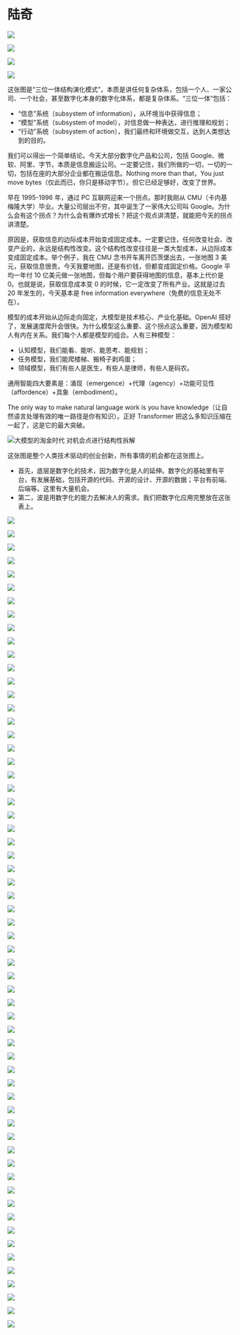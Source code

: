 # 陆奇

![](https://ngte-superbed.oss-cn-beijing.aliyuncs.com/pdf/2023-%E9%99%86%E5%A5%87%E6%B7%B1%E5%9C%B3%E6%BC%94%E8%AE%B2/%E9%99%86%E5%A5%87%E6%B7%B1%E5%9C%B3%E6%BC%94%E8%AE%B2%EF%BC%882023%E5%B9%B44%E6%9C%8823%E6%97%A5%EF%BC%89-%E7%9C%9F%E6%AD%A3%E5%AE%8C%E6%95%B4%E7%89%88_00.png)

![](https://ngte-superbed.oss-cn-beijing.aliyuncs.com/pdf/2023-%E9%99%86%E5%A5%87%E6%B7%B1%E5%9C%B3%E6%BC%94%E8%AE%B2/%E9%99%86%E5%A5%87%E6%B7%B1%E5%9C%B3%E6%BC%94%E8%AE%B2%EF%BC%882023%E5%B9%B44%E6%9C%8823%E6%97%A5%EF%BC%89-%E7%9C%9F%E6%AD%A3%E5%AE%8C%E6%95%B4%E7%89%88_01.png)

![](https://ngte-superbed.oss-cn-beijing.aliyuncs.com/pdf/2023-%E9%99%86%E5%A5%87%E6%B7%B1%E5%9C%B3%E6%BC%94%E8%AE%B2/%E9%99%86%E5%A5%87%E6%B7%B1%E5%9C%B3%E6%BC%94%E8%AE%B2%EF%BC%882023%E5%B9%B44%E6%9C%8823%E6%97%A5%EF%BC%89-%E7%9C%9F%E6%AD%A3%E5%AE%8C%E6%95%B4%E7%89%88_02.png)

![](https://ngte-superbed.oss-cn-beijing.aliyuncs.com/pdf/2023-%E9%99%86%E5%A5%87%E6%B7%B1%E5%9C%B3%E6%BC%94%E8%AE%B2/%E9%99%86%E5%A5%87%E6%B7%B1%E5%9C%B3%E6%BC%94%E8%AE%B2%EF%BC%882023%E5%B9%B44%E6%9C%8823%E6%97%A5%EF%BC%89-%E7%9C%9F%E6%AD%A3%E5%AE%8C%E6%95%B4%E7%89%88_03.png)

这张图是“三位一体结构演化模式”，本质是讲任何复杂体系，包括一个人、一家公司、一个社会，甚至数字化本身的数字化体系，都是复杂体系。“三位一体”包括：

- “信息”系统（subsystem of information），从环境当中获得信息；
- “模型”系统（subsystem of model），对信息做一种表达，进行推理和规划；
- “行动”系统（subsystem of action），我们最终和环境做交互，达到人类想达到的目的。

我们可以得出一个简单结论。今天大部分数字化产品和公司，包括 Google、微软、阿里、字节，本质是信息搬运公司。一定要记住，我们所做的一切，一切的一切，包括在座的大部分企业都在搬运信息。Nothing more than that，You just move bytes（仅此而已，你只是移动字节）。但它已经足够好，改变了世界。

早在 1995-1996 年，通过 PC 互联网迎来一个拐点。那时我刚从 CMU（卡内基梅隆大学）毕业。大量公司层出不穷，其中诞生了一家伟大公司叫 Google。为什么会有这个拐点？为什么会有爆炸式增长？把这个观点讲清楚，就能把今天的拐点讲清楚。

原因是，获取信息的边际成本开始变成固定成本。一定要记住，任何改变社会、改变产业的，永远是结构性改变。这个结构性改变往往是一类大型成本，从边际成本变成固定成本。举个例子，我在 CMU 念书开车离开匹茨堡出去，一张地图 3 美元，获取信息很贵。今天我要地图，还是有价钱，但都变成固定价格。Google 平均一年付 10 亿美元做一张地图，但每个用户要获得地图的信息，基本上代价是 0。也就是说，获取信息成本变 0 的时候，它一定改变了所有产业。这就是过去 20 年发生的，今天基本是 free information everywhere（免费的信息无处不在）。

模型的成本开始从边际走向固定，大模型是技术核心、产业化基础。OpenAI 搭好了，发展速度爬升会很快。为什么模型这么重要、这个拐点这么重要，因为模型和人有内在关系。我们每个人都是模型的组合。人有三种模型：

- 认知模型，我们能看、能听、能思考、能规划；
- 任务模型，我们能爬楼梯、搬椅子剥鸡蛋；
- 领域模型，我们有些人是医生，有些人是律师，有些人是码农。

通用智能四大要素是：涌现（emergence）+代理（agency）+功能可见性（affordence）+具象（embodiment）。

The only way to make natural language work is you have knowledge（让自然语言处理有效的唯一路径是你有知识）。正好 Transformer 把这么多知识压缩在一起了，这是它的最大突破。

![大模型的淘金时代 对机会点进行结构性拆解](https://assets.ng-tech.icu/item/20230424142818.png)

这张图是整个人类技术驱动的创业创新，所有事情的机会都在这张图上。

- 首先，底层是数字化的技术，因为数字化是人的延伸。数字化的基础里有平台，有发展基础，包括开源的代码、开源的设计、开源的数据；平台有前端、后端等。这里有大量机会。
- 第二，波是用数字化的能力去解决人的需求。我们把数字化应用完整放在这张表上。

![](https://ngte-superbed.oss-cn-beijing.aliyuncs.com/pdf/2023-%E9%99%86%E5%A5%87%E6%B7%B1%E5%9C%B3%E6%BC%94%E8%AE%B2/%E9%99%86%E5%A5%87%E6%B7%B1%E5%9C%B3%E6%BC%94%E8%AE%B2%EF%BC%882023%E5%B9%B44%E6%9C%8823%E6%97%A5%EF%BC%89-%E7%9C%9F%E6%AD%A3%E5%AE%8C%E6%95%B4%E7%89%88_04.png)

![](https://ngte-superbed.oss-cn-beijing.aliyuncs.com/pdf/2023-%E9%99%86%E5%A5%87%E6%B7%B1%E5%9C%B3%E6%BC%94%E8%AE%B2/%E9%99%86%E5%A5%87%E6%B7%B1%E5%9C%B3%E6%BC%94%E8%AE%B2%EF%BC%882023%E5%B9%B44%E6%9C%8823%E6%97%A5%EF%BC%89-%E7%9C%9F%E6%AD%A3%E5%AE%8C%E6%95%B4%E7%89%88_05.png)

![](https://ngte-superbed.oss-cn-beijing.aliyuncs.com/pdf/2023-%E9%99%86%E5%A5%87%E6%B7%B1%E5%9C%B3%E6%BC%94%E8%AE%B2/%E9%99%86%E5%A5%87%E6%B7%B1%E5%9C%B3%E6%BC%94%E8%AE%B2%EF%BC%882023%E5%B9%B44%E6%9C%8823%E6%97%A5%EF%BC%89-%E7%9C%9F%E6%AD%A3%E5%AE%8C%E6%95%B4%E7%89%88_06.png)

![](https://ngte-superbed.oss-cn-beijing.aliyuncs.com/pdf/2023-%E9%99%86%E5%A5%87%E6%B7%B1%E5%9C%B3%E6%BC%94%E8%AE%B2/%E9%99%86%E5%A5%87%E6%B7%B1%E5%9C%B3%E6%BC%94%E8%AE%B2%EF%BC%882023%E5%B9%B44%E6%9C%8823%E6%97%A5%EF%BC%89-%E7%9C%9F%E6%AD%A3%E5%AE%8C%E6%95%B4%E7%89%88_07.png)

![](https://ngte-superbed.oss-cn-beijing.aliyuncs.com/pdf/2023-%E9%99%86%E5%A5%87%E6%B7%B1%E5%9C%B3%E6%BC%94%E8%AE%B2/%E9%99%86%E5%A5%87%E6%B7%B1%E5%9C%B3%E6%BC%94%E8%AE%B2%EF%BC%882023%E5%B9%B44%E6%9C%8823%E6%97%A5%EF%BC%89-%E7%9C%9F%E6%AD%A3%E5%AE%8C%E6%95%B4%E7%89%88_08.png)

![](https://ngte-superbed.oss-cn-beijing.aliyuncs.com/pdf/2023-%E9%99%86%E5%A5%87%E6%B7%B1%E5%9C%B3%E6%BC%94%E8%AE%B2/%E9%99%86%E5%A5%87%E6%B7%B1%E5%9C%B3%E6%BC%94%E8%AE%B2%EF%BC%882023%E5%B9%B44%E6%9C%8823%E6%97%A5%EF%BC%89-%E7%9C%9F%E6%AD%A3%E5%AE%8C%E6%95%B4%E7%89%88_09.png)

![](https://ngte-superbed.oss-cn-beijing.aliyuncs.com/pdf/2023-%E9%99%86%E5%A5%87%E6%B7%B1%E5%9C%B3%E6%BC%94%E8%AE%B2/%E9%99%86%E5%A5%87%E6%B7%B1%E5%9C%B3%E6%BC%94%E8%AE%B2%EF%BC%882023%E5%B9%B44%E6%9C%8823%E6%97%A5%EF%BC%89-%E7%9C%9F%E6%AD%A3%E5%AE%8C%E6%95%B4%E7%89%88_10.png)

![](https://ngte-superbed.oss-cn-beijing.aliyuncs.com/pdf/2023-%E9%99%86%E5%A5%87%E6%B7%B1%E5%9C%B3%E6%BC%94%E8%AE%B2/%E9%99%86%E5%A5%87%E6%B7%B1%E5%9C%B3%E6%BC%94%E8%AE%B2%EF%BC%882023%E5%B9%B44%E6%9C%8823%E6%97%A5%EF%BC%89-%E7%9C%9F%E6%AD%A3%E5%AE%8C%E6%95%B4%E7%89%88_11.png)

![](https://ngte-superbed.oss-cn-beijing.aliyuncs.com/pdf/2023-%E9%99%86%E5%A5%87%E6%B7%B1%E5%9C%B3%E6%BC%94%E8%AE%B2/%E9%99%86%E5%A5%87%E6%B7%B1%E5%9C%B3%E6%BC%94%E8%AE%B2%EF%BC%882023%E5%B9%B44%E6%9C%8823%E6%97%A5%EF%BC%89-%E7%9C%9F%E6%AD%A3%E5%AE%8C%E6%95%B4%E7%89%88_12.png)

![](https://ngte-superbed.oss-cn-beijing.aliyuncs.com/pdf/2023-%E9%99%86%E5%A5%87%E6%B7%B1%E5%9C%B3%E6%BC%94%E8%AE%B2/%E9%99%86%E5%A5%87%E6%B7%B1%E5%9C%B3%E6%BC%94%E8%AE%B2%EF%BC%882023%E5%B9%B44%E6%9C%8823%E6%97%A5%EF%BC%89-%E7%9C%9F%E6%AD%A3%E5%AE%8C%E6%95%B4%E7%89%88_13.png)

![](https://ngte-superbed.oss-cn-beijing.aliyuncs.com/pdf/2023-%E9%99%86%E5%A5%87%E6%B7%B1%E5%9C%B3%E6%BC%94%E8%AE%B2/%E9%99%86%E5%A5%87%E6%B7%B1%E5%9C%B3%E6%BC%94%E8%AE%B2%EF%BC%882023%E5%B9%B44%E6%9C%8823%E6%97%A5%EF%BC%89-%E7%9C%9F%E6%AD%A3%E5%AE%8C%E6%95%B4%E7%89%88_14.png)

![](https://ngte-superbed.oss-cn-beijing.aliyuncs.com/pdf/2023-%E9%99%86%E5%A5%87%E6%B7%B1%E5%9C%B3%E6%BC%94%E8%AE%B2/%E9%99%86%E5%A5%87%E6%B7%B1%E5%9C%B3%E6%BC%94%E8%AE%B2%EF%BC%882023%E5%B9%B44%E6%9C%8823%E6%97%A5%EF%BC%89-%E7%9C%9F%E6%AD%A3%E5%AE%8C%E6%95%B4%E7%89%88_15.png)

![](https://ngte-superbed.oss-cn-beijing.aliyuncs.com/pdf/2023-%E9%99%86%E5%A5%87%E6%B7%B1%E5%9C%B3%E6%BC%94%E8%AE%B2/%E9%99%86%E5%A5%87%E6%B7%B1%E5%9C%B3%E6%BC%94%E8%AE%B2%EF%BC%882023%E5%B9%B44%E6%9C%8823%E6%97%A5%EF%BC%89-%E7%9C%9F%E6%AD%A3%E5%AE%8C%E6%95%B4%E7%89%88_16.png)

![](https://ngte-superbed.oss-cn-beijing.aliyuncs.com/pdf/2023-%E9%99%86%E5%A5%87%E6%B7%B1%E5%9C%B3%E6%BC%94%E8%AE%B2/%E9%99%86%E5%A5%87%E6%B7%B1%E5%9C%B3%E6%BC%94%E8%AE%B2%EF%BC%882023%E5%B9%B44%E6%9C%8823%E6%97%A5%EF%BC%89-%E7%9C%9F%E6%AD%A3%E5%AE%8C%E6%95%B4%E7%89%88_17.png)

![](https://ngte-superbed.oss-cn-beijing.aliyuncs.com/pdf/2023-%E9%99%86%E5%A5%87%E6%B7%B1%E5%9C%B3%E6%BC%94%E8%AE%B2/%E9%99%86%E5%A5%87%E6%B7%B1%E5%9C%B3%E6%BC%94%E8%AE%B2%EF%BC%882023%E5%B9%B44%E6%9C%8823%E6%97%A5%EF%BC%89-%E7%9C%9F%E6%AD%A3%E5%AE%8C%E6%95%B4%E7%89%88_18.png)

![](https://ngte-superbed.oss-cn-beijing.aliyuncs.com/pdf/2023-%E9%99%86%E5%A5%87%E6%B7%B1%E5%9C%B3%E6%BC%94%E8%AE%B2/%E9%99%86%E5%A5%87%E6%B7%B1%E5%9C%B3%E6%BC%94%E8%AE%B2%EF%BC%882023%E5%B9%B44%E6%9C%8823%E6%97%A5%EF%BC%89-%E7%9C%9F%E6%AD%A3%E5%AE%8C%E6%95%B4%E7%89%88_19.png)

![](https://ngte-superbed.oss-cn-beijing.aliyuncs.com/pdf/2023-%E9%99%86%E5%A5%87%E6%B7%B1%E5%9C%B3%E6%BC%94%E8%AE%B2/%E9%99%86%E5%A5%87%E6%B7%B1%E5%9C%B3%E6%BC%94%E8%AE%B2%EF%BC%882023%E5%B9%B44%E6%9C%8823%E6%97%A5%EF%BC%89-%E7%9C%9F%E6%AD%A3%E5%AE%8C%E6%95%B4%E7%89%88_20.png)

![](https://ngte-superbed.oss-cn-beijing.aliyuncs.com/pdf/2023-%E9%99%86%E5%A5%87%E6%B7%B1%E5%9C%B3%E6%BC%94%E8%AE%B2/%E9%99%86%E5%A5%87%E6%B7%B1%E5%9C%B3%E6%BC%94%E8%AE%B2%EF%BC%882023%E5%B9%B44%E6%9C%8823%E6%97%A5%EF%BC%89-%E7%9C%9F%E6%AD%A3%E5%AE%8C%E6%95%B4%E7%89%88_21.png)

![](https://ngte-superbed.oss-cn-beijing.aliyuncs.com/pdf/2023-%E9%99%86%E5%A5%87%E6%B7%B1%E5%9C%B3%E6%BC%94%E8%AE%B2/%E9%99%86%E5%A5%87%E6%B7%B1%E5%9C%B3%E6%BC%94%E8%AE%B2%EF%BC%882023%E5%B9%B44%E6%9C%8823%E6%97%A5%EF%BC%89-%E7%9C%9F%E6%AD%A3%E5%AE%8C%E6%95%B4%E7%89%88_22.png)

![](https://ngte-superbed.oss-cn-beijing.aliyuncs.com/pdf/2023-%E9%99%86%E5%A5%87%E6%B7%B1%E5%9C%B3%E6%BC%94%E8%AE%B2/%E9%99%86%E5%A5%87%E6%B7%B1%E5%9C%B3%E6%BC%94%E8%AE%B2%EF%BC%882023%E5%B9%B44%E6%9C%8823%E6%97%A5%EF%BC%89-%E7%9C%9F%E6%AD%A3%E5%AE%8C%E6%95%B4%E7%89%88_23.png)

![](https://ngte-superbed.oss-cn-beijing.aliyuncs.com/pdf/2023-%E9%99%86%E5%A5%87%E6%B7%B1%E5%9C%B3%E6%BC%94%E8%AE%B2/%E9%99%86%E5%A5%87%E6%B7%B1%E5%9C%B3%E6%BC%94%E8%AE%B2%EF%BC%882023%E5%B9%B44%E6%9C%8823%E6%97%A5%EF%BC%89-%E7%9C%9F%E6%AD%A3%E5%AE%8C%E6%95%B4%E7%89%88_24.png)

![](https://ngte-superbed.oss-cn-beijing.aliyuncs.com/pdf/2023-%E9%99%86%E5%A5%87%E6%B7%B1%E5%9C%B3%E6%BC%94%E8%AE%B2/%E9%99%86%E5%A5%87%E6%B7%B1%E5%9C%B3%E6%BC%94%E8%AE%B2%EF%BC%882023%E5%B9%B44%E6%9C%8823%E6%97%A5%EF%BC%89-%E7%9C%9F%E6%AD%A3%E5%AE%8C%E6%95%B4%E7%89%88_25.png)

![](https://ngte-superbed.oss-cn-beijing.aliyuncs.com/pdf/2023-%E9%99%86%E5%A5%87%E6%B7%B1%E5%9C%B3%E6%BC%94%E8%AE%B2/%E9%99%86%E5%A5%87%E6%B7%B1%E5%9C%B3%E6%BC%94%E8%AE%B2%EF%BC%882023%E5%B9%B44%E6%9C%8823%E6%97%A5%EF%BC%89-%E7%9C%9F%E6%AD%A3%E5%AE%8C%E6%95%B4%E7%89%88_26.png)

![](https://ngte-superbed.oss-cn-beijing.aliyuncs.com/pdf/2023-%E9%99%86%E5%A5%87%E6%B7%B1%E5%9C%B3%E6%BC%94%E8%AE%B2/%E9%99%86%E5%A5%87%E6%B7%B1%E5%9C%B3%E6%BC%94%E8%AE%B2%EF%BC%882023%E5%B9%B44%E6%9C%8823%E6%97%A5%EF%BC%89-%E7%9C%9F%E6%AD%A3%E5%AE%8C%E6%95%B4%E7%89%88_27.png)

![](https://ngte-superbed.oss-cn-beijing.aliyuncs.com/pdf/2023-%E9%99%86%E5%A5%87%E6%B7%B1%E5%9C%B3%E6%BC%94%E8%AE%B2/%E9%99%86%E5%A5%87%E6%B7%B1%E5%9C%B3%E6%BC%94%E8%AE%B2%EF%BC%882023%E5%B9%B44%E6%9C%8823%E6%97%A5%EF%BC%89-%E7%9C%9F%E6%AD%A3%E5%AE%8C%E6%95%B4%E7%89%88_28.png)

![](https://ngte-superbed.oss-cn-beijing.aliyuncs.com/pdf/2023-%E9%99%86%E5%A5%87%E6%B7%B1%E5%9C%B3%E6%BC%94%E8%AE%B2/%E9%99%86%E5%A5%87%E6%B7%B1%E5%9C%B3%E6%BC%94%E8%AE%B2%EF%BC%882023%E5%B9%B44%E6%9C%8823%E6%97%A5%EF%BC%89-%E7%9C%9F%E6%AD%A3%E5%AE%8C%E6%95%B4%E7%89%88_29.png)

![](https://ngte-superbed.oss-cn-beijing.aliyuncs.com/pdf/2023-%E9%99%86%E5%A5%87%E6%B7%B1%E5%9C%B3%E6%BC%94%E8%AE%B2/%E9%99%86%E5%A5%87%E6%B7%B1%E5%9C%B3%E6%BC%94%E8%AE%B2%EF%BC%882023%E5%B9%B44%E6%9C%8823%E6%97%A5%EF%BC%89-%E7%9C%9F%E6%AD%A3%E5%AE%8C%E6%95%B4%E7%89%88_30.png)

![](https://ngte-superbed.oss-cn-beijing.aliyuncs.com/pdf/2023-%E9%99%86%E5%A5%87%E6%B7%B1%E5%9C%B3%E6%BC%94%E8%AE%B2/%E9%99%86%E5%A5%87%E6%B7%B1%E5%9C%B3%E6%BC%94%E8%AE%B2%EF%BC%882023%E5%B9%B44%E6%9C%8823%E6%97%A5%EF%BC%89-%E7%9C%9F%E6%AD%A3%E5%AE%8C%E6%95%B4%E7%89%88_31.png)

![](https://ngte-superbed.oss-cn-beijing.aliyuncs.com/pdf/2023-%E9%99%86%E5%A5%87%E6%B7%B1%E5%9C%B3%E6%BC%94%E8%AE%B2/%E9%99%86%E5%A5%87%E6%B7%B1%E5%9C%B3%E6%BC%94%E8%AE%B2%EF%BC%882023%E5%B9%B44%E6%9C%8823%E6%97%A5%EF%BC%89-%E7%9C%9F%E6%AD%A3%E5%AE%8C%E6%95%B4%E7%89%88_32.png)

![](https://ngte-superbed.oss-cn-beijing.aliyuncs.com/pdf/2023-%E9%99%86%E5%A5%87%E6%B7%B1%E5%9C%B3%E6%BC%94%E8%AE%B2/%E9%99%86%E5%A5%87%E6%B7%B1%E5%9C%B3%E6%BC%94%E8%AE%B2%EF%BC%882023%E5%B9%B44%E6%9C%8823%E6%97%A5%EF%BC%89-%E7%9C%9F%E6%AD%A3%E5%AE%8C%E6%95%B4%E7%89%88_33.png)

![](https://ngte-superbed.oss-cn-beijing.aliyuncs.com/pdf/2023-%E9%99%86%E5%A5%87%E6%B7%B1%E5%9C%B3%E6%BC%94%E8%AE%B2/%E9%99%86%E5%A5%87%E6%B7%B1%E5%9C%B3%E6%BC%94%E8%AE%B2%EF%BC%882023%E5%B9%B44%E6%9C%8823%E6%97%A5%EF%BC%89-%E7%9C%9F%E6%AD%A3%E5%AE%8C%E6%95%B4%E7%89%88_34.png)

![](https://ngte-superbed.oss-cn-beijing.aliyuncs.com/pdf/2023-%E9%99%86%E5%A5%87%E6%B7%B1%E5%9C%B3%E6%BC%94%E8%AE%B2/%E9%99%86%E5%A5%87%E6%B7%B1%E5%9C%B3%E6%BC%94%E8%AE%B2%EF%BC%882023%E5%B9%B44%E6%9C%8823%E6%97%A5%EF%BC%89-%E7%9C%9F%E6%AD%A3%E5%AE%8C%E6%95%B4%E7%89%88_35.png)

![](https://ngte-superbed.oss-cn-beijing.aliyuncs.com/pdf/2023-%E9%99%86%E5%A5%87%E6%B7%B1%E5%9C%B3%E6%BC%94%E8%AE%B2/%E9%99%86%E5%A5%87%E6%B7%B1%E5%9C%B3%E6%BC%94%E8%AE%B2%EF%BC%882023%E5%B9%B44%E6%9C%8823%E6%97%A5%EF%BC%89-%E7%9C%9F%E6%AD%A3%E5%AE%8C%E6%95%B4%E7%89%88_36.png)

![](https://ngte-superbed.oss-cn-beijing.aliyuncs.com/pdf/2023-%E9%99%86%E5%A5%87%E6%B7%B1%E5%9C%B3%E6%BC%94%E8%AE%B2/%E9%99%86%E5%A5%87%E6%B7%B1%E5%9C%B3%E6%BC%94%E8%AE%B2%EF%BC%882023%E5%B9%B44%E6%9C%8823%E6%97%A5%EF%BC%89-%E7%9C%9F%E6%AD%A3%E5%AE%8C%E6%95%B4%E7%89%88_37.png)

![](https://ngte-superbed.oss-cn-beijing.aliyuncs.com/pdf/2023-%E9%99%86%E5%A5%87%E6%B7%B1%E5%9C%B3%E6%BC%94%E8%AE%B2/%E9%99%86%E5%A5%87%E6%B7%B1%E5%9C%B3%E6%BC%94%E8%AE%B2%EF%BC%882023%E5%B9%B44%E6%9C%8823%E6%97%A5%EF%BC%89-%E7%9C%9F%E6%AD%A3%E5%AE%8C%E6%95%B4%E7%89%88_38.png)

![](https://ngte-superbed.oss-cn-beijing.aliyuncs.com/pdf/2023-%E9%99%86%E5%A5%87%E6%B7%B1%E5%9C%B3%E6%BC%94%E8%AE%B2/%E9%99%86%E5%A5%87%E6%B7%B1%E5%9C%B3%E6%BC%94%E8%AE%B2%EF%BC%882023%E5%B9%B44%E6%9C%8823%E6%97%A5%EF%BC%89-%E7%9C%9F%E6%AD%A3%E5%AE%8C%E6%95%B4%E7%89%88_39.png)

![](https://ngte-superbed.oss-cn-beijing.aliyuncs.com/pdf/2023-%E9%99%86%E5%A5%87%E6%B7%B1%E5%9C%B3%E6%BC%94%E8%AE%B2/%E9%99%86%E5%A5%87%E6%B7%B1%E5%9C%B3%E6%BC%94%E8%AE%B2%EF%BC%882023%E5%B9%B44%E6%9C%8823%E6%97%A5%EF%BC%89-%E7%9C%9F%E6%AD%A3%E5%AE%8C%E6%95%B4%E7%89%88_40.png)

![](https://ngte-superbed.oss-cn-beijing.aliyuncs.com/pdf/2023-%E9%99%86%E5%A5%87%E6%B7%B1%E5%9C%B3%E6%BC%94%E8%AE%B2/%E9%99%86%E5%A5%87%E6%B7%B1%E5%9C%B3%E6%BC%94%E8%AE%B2%EF%BC%882023%E5%B9%B44%E6%9C%8823%E6%97%A5%EF%BC%89-%E7%9C%9F%E6%AD%A3%E5%AE%8C%E6%95%B4%E7%89%88_41.png)

![](https://ngte-superbed.oss-cn-beijing.aliyuncs.com/pdf/2023-%E9%99%86%E5%A5%87%E6%B7%B1%E5%9C%B3%E6%BC%94%E8%AE%B2/%E9%99%86%E5%A5%87%E6%B7%B1%E5%9C%B3%E6%BC%94%E8%AE%B2%EF%BC%882023%E5%B9%B44%E6%9C%8823%E6%97%A5%EF%BC%89-%E7%9C%9F%E6%AD%A3%E5%AE%8C%E6%95%B4%E7%89%88_42.png)

![](https://ngte-superbed.oss-cn-beijing.aliyuncs.com/pdf/2023-%E9%99%86%E5%A5%87%E6%B7%B1%E5%9C%B3%E6%BC%94%E8%AE%B2/%E9%99%86%E5%A5%87%E6%B7%B1%E5%9C%B3%E6%BC%94%E8%AE%B2%EF%BC%882023%E5%B9%B44%E6%9C%8823%E6%97%A5%EF%BC%89-%E7%9C%9F%E6%AD%A3%E5%AE%8C%E6%95%B4%E7%89%88_43.png)

![](https://ngte-superbed.oss-cn-beijing.aliyuncs.com/pdf/2023-%E9%99%86%E5%A5%87%E6%B7%B1%E5%9C%B3%E6%BC%94%E8%AE%B2/%E9%99%86%E5%A5%87%E6%B7%B1%E5%9C%B3%E6%BC%94%E8%AE%B2%EF%BC%882023%E5%B9%B44%E6%9C%8823%E6%97%A5%EF%BC%89-%E7%9C%9F%E6%AD%A3%E5%AE%8C%E6%95%B4%E7%89%88_44.png)

![](https://ngte-superbed.oss-cn-beijing.aliyuncs.com/pdf/2023-%E9%99%86%E5%A5%87%E6%B7%B1%E5%9C%B3%E6%BC%94%E8%AE%B2/%E9%99%86%E5%A5%87%E6%B7%B1%E5%9C%B3%E6%BC%94%E8%AE%B2%EF%BC%882023%E5%B9%B44%E6%9C%8823%E6%97%A5%EF%BC%89-%E7%9C%9F%E6%AD%A3%E5%AE%8C%E6%95%B4%E7%89%88_45.png)

![](https://ngte-superbed.oss-cn-beijing.aliyuncs.com/pdf/2023-%E9%99%86%E5%A5%87%E6%B7%B1%E5%9C%B3%E6%BC%94%E8%AE%B2/%E9%99%86%E5%A5%87%E6%B7%B1%E5%9C%B3%E6%BC%94%E8%AE%B2%EF%BC%882023%E5%B9%B44%E6%9C%8823%E6%97%A5%EF%BC%89-%E7%9C%9F%E6%AD%A3%E5%AE%8C%E6%95%B4%E7%89%88_46.png)

![](https://ngte-superbed.oss-cn-beijing.aliyuncs.com/pdf/2023-%E9%99%86%E5%A5%87%E6%B7%B1%E5%9C%B3%E6%BC%94%E8%AE%B2/%E9%99%86%E5%A5%87%E6%B7%B1%E5%9C%B3%E6%BC%94%E8%AE%B2%EF%BC%882023%E5%B9%B44%E6%9C%8823%E6%97%A5%EF%BC%89-%E7%9C%9F%E6%AD%A3%E5%AE%8C%E6%95%B4%E7%89%88_47.png)

![](https://ngte-superbed.oss-cn-beijing.aliyuncs.com/pdf/2023-%E9%99%86%E5%A5%87%E6%B7%B1%E5%9C%B3%E6%BC%94%E8%AE%B2/%E9%99%86%E5%A5%87%E6%B7%B1%E5%9C%B3%E6%BC%94%E8%AE%B2%EF%BC%882023%E5%B9%B44%E6%9C%8823%E6%97%A5%EF%BC%89-%E7%9C%9F%E6%AD%A3%E5%AE%8C%E6%95%B4%E7%89%88_48.png)

![](https://ngte-superbed.oss-cn-beijing.aliyuncs.com/pdf/2023-%E9%99%86%E5%A5%87%E6%B7%B1%E5%9C%B3%E6%BC%94%E8%AE%B2/%E9%99%86%E5%A5%87%E6%B7%B1%E5%9C%B3%E6%BC%94%E8%AE%B2%EF%BC%882023%E5%B9%B44%E6%9C%8823%E6%97%A5%EF%BC%89-%E7%9C%9F%E6%AD%A3%E5%AE%8C%E6%95%B4%E7%89%88_49.png)

![](https://ngte-superbed.oss-cn-beijing.aliyuncs.com/pdf/2023-%E9%99%86%E5%A5%87%E6%B7%B1%E5%9C%B3%E6%BC%94%E8%AE%B2/%E9%99%86%E5%A5%87%E6%B7%B1%E5%9C%B3%E6%BC%94%E8%AE%B2%EF%BC%882023%E5%B9%B44%E6%9C%8823%E6%97%A5%EF%BC%89-%E7%9C%9F%E6%AD%A3%E5%AE%8C%E6%95%B4%E7%89%88_50.png)

![](https://ngte-superbed.oss-cn-beijing.aliyuncs.com/pdf/2023-%E9%99%86%E5%A5%87%E6%B7%B1%E5%9C%B3%E6%BC%94%E8%AE%B2/%E9%99%86%E5%A5%87%E6%B7%B1%E5%9C%B3%E6%BC%94%E8%AE%B2%EF%BC%882023%E5%B9%B44%E6%9C%8823%E6%97%A5%EF%BC%89-%E7%9C%9F%E6%AD%A3%E5%AE%8C%E6%95%B4%E7%89%88_51.png)

![](https://ngte-superbed.oss-cn-beijing.aliyuncs.com/pdf/2023-%E9%99%86%E5%A5%87%E6%B7%B1%E5%9C%B3%E6%BC%94%E8%AE%B2/%E9%99%86%E5%A5%87%E6%B7%B1%E5%9C%B3%E6%BC%94%E8%AE%B2%EF%BC%882023%E5%B9%B44%E6%9C%8823%E6%97%A5%EF%BC%89-%E7%9C%9F%E6%AD%A3%E5%AE%8C%E6%95%B4%E7%89%88_52.png)

![](https://ngte-superbed.oss-cn-beijing.aliyuncs.com/pdf/2023-%E9%99%86%E5%A5%87%E6%B7%B1%E5%9C%B3%E6%BC%94%E8%AE%B2/%E9%99%86%E5%A5%87%E6%B7%B1%E5%9C%B3%E6%BC%94%E8%AE%B2%EF%BC%882023%E5%B9%B44%E6%9C%8823%E6%97%A5%EF%BC%89-%E7%9C%9F%E6%AD%A3%E5%AE%8C%E6%95%B4%E7%89%88_53.png)

![](https://ngte-superbed.oss-cn-beijing.aliyuncs.com/pdf/2023-%E9%99%86%E5%A5%87%E6%B7%B1%E5%9C%B3%E6%BC%94%E8%AE%B2/%E9%99%86%E5%A5%87%E6%B7%B1%E5%9C%B3%E6%BC%94%E8%AE%B2%EF%BC%882023%E5%B9%B44%E6%9C%8823%E6%97%A5%EF%BC%89-%E7%9C%9F%E6%AD%A3%E5%AE%8C%E6%95%B4%E7%89%88_54.png)

![](https://ngte-superbed.oss-cn-beijing.aliyuncs.com/pdf/2023-%E9%99%86%E5%A5%87%E6%B7%B1%E5%9C%B3%E6%BC%94%E8%AE%B2/%E9%99%86%E5%A5%87%E6%B7%B1%E5%9C%B3%E6%BC%94%E8%AE%B2%EF%BC%882023%E5%B9%B44%E6%9C%8823%E6%97%A5%EF%BC%89-%E7%9C%9F%E6%AD%A3%E5%AE%8C%E6%95%B4%E7%89%88_55.png)

![](https://ngte-superbed.oss-cn-beijing.aliyuncs.com/pdf/2023-%E9%99%86%E5%A5%87%E6%B7%B1%E5%9C%B3%E6%BC%94%E8%AE%B2/%E9%99%86%E5%A5%87%E6%B7%B1%E5%9C%B3%E6%BC%94%E8%AE%B2%EF%BC%882023%E5%B9%B44%E6%9C%8823%E6%97%A5%EF%BC%89-%E7%9C%9F%E6%AD%A3%E5%AE%8C%E6%95%B4%E7%89%88_56.png)

![](https://ngte-superbed.oss-cn-beijing.aliyuncs.com/pdf/2023-%E9%99%86%E5%A5%87%E6%B7%B1%E5%9C%B3%E6%BC%94%E8%AE%B2/%E9%99%86%E5%A5%87%E6%B7%B1%E5%9C%B3%E6%BC%94%E8%AE%B2%EF%BC%882023%E5%B9%B44%E6%9C%8823%E6%97%A5%EF%BC%89-%E7%9C%9F%E6%AD%A3%E5%AE%8C%E6%95%B4%E7%89%88_57.png)

![](https://ngte-superbed.oss-cn-beijing.aliyuncs.com/pdf/2023-%E9%99%86%E5%A5%87%E6%B7%B1%E5%9C%B3%E6%BC%94%E8%AE%B2/%E9%99%86%E5%A5%87%E6%B7%B1%E5%9C%B3%E6%BC%94%E8%AE%B2%EF%BC%882023%E5%B9%B44%E6%9C%8823%E6%97%A5%EF%BC%89-%E7%9C%9F%E6%AD%A3%E5%AE%8C%E6%95%B4%E7%89%88_58.png)

![](https://ngte-superbed.oss-cn-beijing.aliyuncs.com/pdf/2023-%E9%99%86%E5%A5%87%E6%B7%B1%E5%9C%B3%E6%BC%94%E8%AE%B2/%E9%99%86%E5%A5%87%E6%B7%B1%E5%9C%B3%E6%BC%94%E8%AE%B2%EF%BC%882023%E5%B9%B44%E6%9C%8823%E6%97%A5%EF%BC%89-%E7%9C%9F%E6%AD%A3%E5%AE%8C%E6%95%B4%E7%89%88_59.png)

![](https://ngte-superbed.oss-cn-beijing.aliyuncs.com/pdf/2023-%E9%99%86%E5%A5%87%E6%B7%B1%E5%9C%B3%E6%BC%94%E8%AE%B2/%E9%99%86%E5%A5%87%E6%B7%B1%E5%9C%B3%E6%BC%94%E8%AE%B2%EF%BC%882023%E5%B9%B44%E6%9C%8823%E6%97%A5%EF%BC%89-%E7%9C%9F%E6%AD%A3%E5%AE%8C%E6%95%B4%E7%89%88_60.png)

![](https://ngte-superbed.oss-cn-beijing.aliyuncs.com/pdf/2023-%E9%99%86%E5%A5%87%E6%B7%B1%E5%9C%B3%E6%BC%94%E8%AE%B2/%E9%99%86%E5%A5%87%E6%B7%B1%E5%9C%B3%E6%BC%94%E8%AE%B2%EF%BC%882023%E5%B9%B44%E6%9C%8823%E6%97%A5%EF%BC%89-%E7%9C%9F%E6%AD%A3%E5%AE%8C%E6%95%B4%E7%89%88_61.png)

![](https://ngte-superbed.oss-cn-beijing.aliyuncs.com/pdf/2023-%E9%99%86%E5%A5%87%E6%B7%B1%E5%9C%B3%E6%BC%94%E8%AE%B2/%E9%99%86%E5%A5%87%E6%B7%B1%E5%9C%B3%E6%BC%94%E8%AE%B2%EF%BC%882023%E5%B9%B44%E6%9C%8823%E6%97%A5%EF%BC%89-%E7%9C%9F%E6%AD%A3%E5%AE%8C%E6%95%B4%E7%89%88_62.png)

![](https://ngte-superbed.oss-cn-beijing.aliyuncs.com/pdf/2023-%E9%99%86%E5%A5%87%E6%B7%B1%E5%9C%B3%E6%BC%94%E8%AE%B2/%E9%99%86%E5%A5%87%E6%B7%B1%E5%9C%B3%E6%BC%94%E8%AE%B2%EF%BC%882023%E5%B9%B44%E6%9C%8823%E6%97%A5%EF%BC%89-%E7%9C%9F%E6%AD%A3%E5%AE%8C%E6%95%B4%E7%89%88_63.png)

![](https://ngte-superbed.oss-cn-beijing.aliyuncs.com/pdf/2023-%E9%99%86%E5%A5%87%E6%B7%B1%E5%9C%B3%E6%BC%94%E8%AE%B2/%E9%99%86%E5%A5%87%E6%B7%B1%E5%9C%B3%E6%BC%94%E8%AE%B2%EF%BC%882023%E5%B9%B44%E6%9C%8823%E6%97%A5%EF%BC%89-%E7%9C%9F%E6%AD%A3%E5%AE%8C%E6%95%B4%E7%89%88_64.png)
